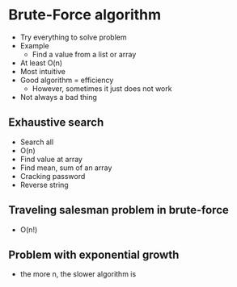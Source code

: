 # Brute-Force algorithm

- Try everything to solve problem
- Example
  - Find a value from a list or array
- At least O(n)
- Most intuitive
- Good algorithm = efficiency
    - However, sometimes it just does not work
- Not always a bad thing

## Exhaustive search
- Search all
- O(n)
- Find value at array   
- Find mean, sum of an array
- Cracking password
- Reverse string

## Traveling salesman problem in brute-force 
- O(n!)

## Problem with exponential growth
- the more n, the slower algorithm is

